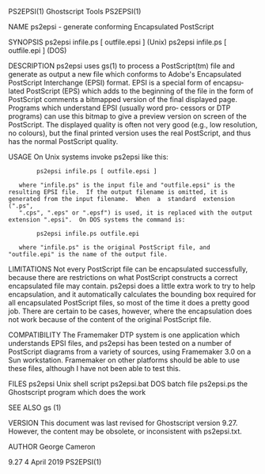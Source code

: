 PS2EPSI(1)                                                                                    Ghostscript Tools                                                                                    PS2EPSI(1)

NAME
       ps2epsi - generate conforming Encapsulated PostScript

SYNOPSIS
       ps2epsi infile.ps [ outfile.epsi ] (Unix)
       ps2epsi infile.ps [ outfile.epi ] (DOS)

DESCRIPTION
       ps2epsi uses gs(1) to process a PostScript(tm) file and generate as output a new file which conforms to Adobe's Encapsulated PostScript Interchange (EPSI) format.  EPSI is a special form of encapsu‐
       lated PostScript (EPS) which adds to the beginning of the file in the form of PostScript comments a bitmapped version of the final displayed page.  Programs which understand EPSI (usually word  pro‐
       cessors  or  DTP  programs) can use this bitmap to give a preview version on screen of the PostScript.  The displayed quality is often not very good (e.g., low resolution, no colours), but the final
       printed version uses the real PostScript, and thus has the normal PostScript quality.

USAGE
       On Unix systems invoke ps2epsi like this:

            ps2epsi infile.ps [ outfile.epsi ]

       where "infile.ps" is the input file and "outfile.epsi" is the resulting EPSI file.  If the output filename is omitted, it is generated from the input filename.  When  a  standard  extension  (".ps",
       ".cps", ".eps" or ".epsf") is used, it is replaced with the output extension ".epsi".  On DOS systems the command is:

            ps2epsi infile.ps outfile.epi

       where "infile.ps" is the original PostScript file, and "outfile.epi" is the name of the output file.

LIMITATIONS
       Not every PostScript file can be encapsulated successfully, because there are restrictions on what PostScript constructs a correct encapsulated file may contain.  ps2epsi does a little extra work to
       try to help encapsulation, and it automatically calculates the bounding box required for all encapsulated PostScript files, so most of the time it does a pretty good job. There  are  certain  to  be
       cases, however, where the encapsulation does not work because of the content of the original PostScript file.

COMPATIBILITY
       The  Framemaker  DTP  system  is one application which understands EPSI files, and ps2epsi has been tested on a number of PostScript diagrams from a variety of sources, using Framemaker 3.0 on a Sun
       workstation.  Framemaker on other platforms should be able to use these files, although I have not been able to test this.

FILES
       ps2epsi       Unix shell script
       ps2epsi.bat   DOS batch file
       ps2epsi.ps    the Ghostscript program which does the work

SEE ALSO
       gs (1)

VERSION
       This document was last revised for Ghostscript version 9.27.  However, the content may be obsolete, or inconsistent with ps2epsi.txt.

AUTHOR
       George Cameron

9.27                                                                                             4 April 2019                                                                                      PS2EPSI(1)
